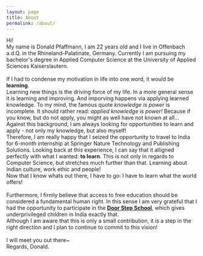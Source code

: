 ```yaml
---
layout: page
title: About
permalink: /about/
---
```


Hi! <br>
My name is Donald Pfaffmann, I am 22 years old and I live in Offenbach a.d.Q. in the Rhineland-Palatinate, Germany.
Currently I am pursuing my bachelor's degree in Applied Computer Science at the University of Applied Sciences Kaiserslautern.
<br><br>
If I had to condense my motivation in life into one word, it would be __learning__.<br>
Learning new things is the driving force of my life. In a more general sense it is learning and improving.
And imporving happens via applying learned knowledge. To my mind, the famous quote *knowledge is power* is incomplete. It should rather read: *applied knowledge is power!* Because if you know, but do not apply, you might as well have not known at all...<br>
Against this background, I am always looking for opportunities to learn and apply - not only my knowledge, but also myself!<br>
Therefore, I am really happy that I seized the opportunity to travel to India for 6-month internship at Springer Nature Technology and Publishing Solutions. Looking back at this experience, I can say that it alligned perfectly with what I wanted: __to learn__. This is not only in regards to Computer Science, but stretches much further than that. Learning about Indian culture, work ethic and people!<br>
Now that I know whats out there, I have to go: I have to learn what the world offers!
<br><br>
Furthermore, I firmly believe that access to free education should be considered a fundamental human right.
In this sense I am very grateful that I had the opportunity to participate in the <a href="https://www.doorstepschool.org/pune/">__Door Step School__</a>, which gives underprivileged children in India exactly that.<br>
Although I am aware that this is only a small contribution, it is a step in the right direction and I plan to continue to commit to this vision!
<br><br>
I will meet you out there~<br>
Regards, Donald.

